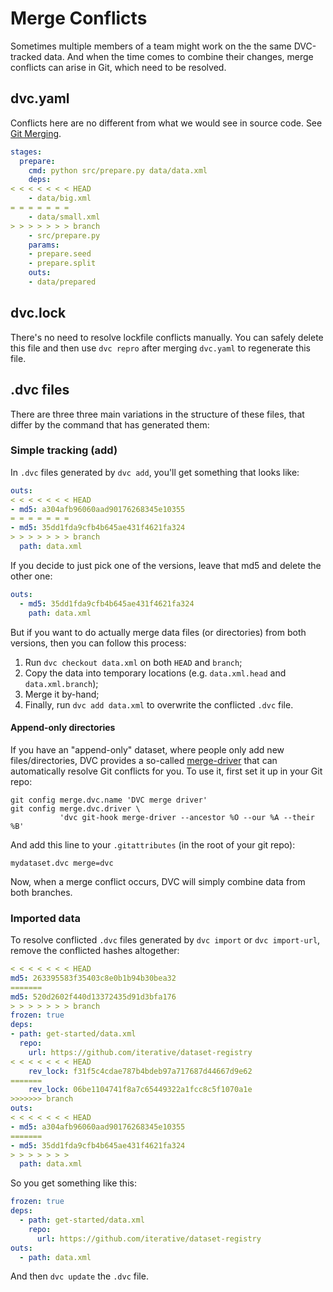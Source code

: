 # Merge Conflicts

Sometimes multiple members of a team might work on the the same DVC-tracked
data. And when the time comes to combine their changes, merge conflicts can
arise in Git, which need to be resolved.

## dvc.yaml

Conflicts here are no different from what we would see in source code. See
[Git Merging](https://git-scm.com/book/en/v2/Git-Branching-Basic-Branching-and-Merging).

```yaml
stages:
  prepare:
    cmd: python src/prepare.py data/data.xml
    deps:
< < < < < < < HEAD
    - data/big.xml
= = = = = = =
    - data/small.xml
> > > > > > > branch
    - src/prepare.py
    params:
    - prepare.seed
    - prepare.split
    outs:
    - data/prepared
```

## dvc.lock

There's no need to resolve lockfile conflicts manually. You can safely delete
this file and then use `dvc repro` after merging `dvc.yaml` to regenerate this
file.

## .dvc files

There are three three main variations in the structure of these files, that
differ by the command that has generated them:

### Simple tracking (add)

In `.dvc` files generated by `dvc add`, you'll get something that looks like:

```yaml
outs:
< < < < < < < HEAD
- md5: a304afb96060aad90176268345e10355
= = = = = = =
- md5: 35dd1fda9cfb4b645ae431f4621fa324
> > > > > > > branch
  path: data.xml
```

If you decide to just pick one of the versions, leave that md5 and delete the
other one:

```yaml
outs:
  - md5: 35dd1fda9cfb4b645ae431f4621fa324
    path: data.xml
```

But if you want to do actually merge data files (or directories) from both
versions, then you can follow this process:

1. Run `dvc checkout data.xml` on both `HEAD` and `branch`;
2. Copy the data into temporary locations (e.g. `data.xml.head` and
   `data.xml.branch`);
3. Merge it by-hand;
4. Finally, run `dvc add data.xml` to overwrite the conflicted `.dvc` file.

#### Append-only directories

If you have an "append-only" dataset, where people only add new
files/directories, DVC provides a so-called
[merge-driver](https://git-scm.com/docs/git-merge#Documentation/git-merge.txt-mergeltdrivergtname)
that can automatically resolve Git conflicts for you. To use it, first set it up
in your Git repo:

```dvc
git config merge.dvc.name 'DVC merge driver'
git config merge.dvc.driver \
           'dvc git-hook merge-driver --ancestor %O --our %A --their %B'
```

And add this line to your `.gitattributes` (in the root of your git repo):

```
mydataset.dvc merge=dvc
```

Now, when a merge conflict occurs, DVC will simply combine data from both
branches.

### Imported data

To resolve conflicted `.dvc` files generated by `dvc import` or
`dvc import-url`, remove the conflicted hashes altogether:

```yaml
< < < < < < < HEAD
md5: 263395583f35403c8e0b1b94b30bea32
=======
md5: 520d2602f440d13372435d91d3bfa176
> > > > > > > branch
frozen: true
deps:
- path: get-started/data.xml
  repo:
    url: https://github.com/iterative/dataset-registry
< < < < < < < HEAD
    rev_lock: f31f5c4cdae787b4bdeb97a717687d44667d9e62
=======
    rev_lock: 06be1104741f8a7c65449322a1fcc8c5f1070a1e
>>>>>>> branch
outs:
< < < < < < < HEAD
- md5: a304afb96060aad90176268345e10355
=======
- md5: 35dd1fda9cfb4b645ae431f4621fa324
> > > > > > >
  path: data.xml
```

So you get something like this:

```yaml
frozen: true
deps:
  - path: get-started/data.xml
    repo:
      url: https://github.com/iterative/dataset-registry
outs:
  - path: data.xml
```

And then `dvc update` the `.dvc` file.

